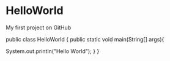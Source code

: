 # HelloWorld
My first project on GitHub

public class HelloWorld {
 public static void main(String[] args){

System.out.println("Hello World");
 }
}


